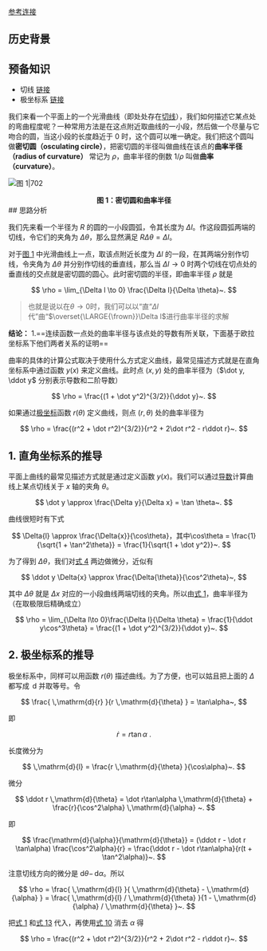 [参考连接](https://wuli.wiki/online/curvat.html)

## 历史背景


## 预备知识 
- 切线 [链接](https://wuli.wiki/online/TanL.html)
- 极坐标系 [链接](https://wuli.wiki/online/Polar.html)

我们来看一个平面上的一个光滑曲线（即处处存在[切线](https://wuli.wiki/online/TanL.html)），我们如何描述它某点处的弯曲程度呢？一种常用方法是在这点附近取曲线的一小段，然后做一个尽量与它吻合的圆，当这小段的长度趋近于 0 时，这个圆可以唯一确定。我们把这个圆叫做**密切圆（osculating circle）**，把密切圆的半径叫做曲线在该点的**曲率半径（radius of curvature）** 常记为 $\rho$，曲率半径的倒数 $1/\rho$ 叫做**曲率（curvature）**。


![图 1|702](https://wuli.wiki/online/802a47dddb0dffb6.svg)
<center><b> 图 1：密切圆和曲率半径</b></center>
## 思路分析

我们先来看一个半径为 $R$ 的圆的一小段圆弧，令其长度为 $\Delta l$。作这段圆弧两端的切线，令它们的夹角为 $\Delta \theta$，那么显然满足 $R \Delta\theta = \Delta l$。

对于[图 1](https://wuli.wiki/online/curvat.html#fig_curvat_1) 中光滑曲线上一点，取该点附近长度为 $\Delta l$ 的一段，在其两端分别作切线，令夹角为 $\Delta\theta$ 并分别作切线的垂直线，那么当 $\Delta l \to 0$ 时两个切线在切点处的垂直线的交点就是密切圆的圆心。此时密切圆的半径，即曲率半径 $\rho$ 就是


$$
\rho = \lim_{\Delta l \to 0} \frac{\Delta l}{\Delta \theta}~.
$$


>也就是说以在$\theta\to0$时，我们可以以“直“$\Delta l$代”曲“$\overset{\LARGE{\frown}}\Delta l$进行曲率半径的求解





**结论：** 
	1.==连续函数一点处的曲率半径与该点处的导数有所关联，下面基于欧拉坐标系下他们两者关系的证明==


曲率的具体的计算公式取决于使用什么方式定义曲线，最常见描述方式就是在直角坐标系中通过函数 $y(x)$ 来定义曲线。此时点 $(x, y)$ 处的曲率半径为（$\dot y, \ddot y$ 分别表示导数和二阶导数）

$$
\rho = \frac{(1 + \dot y^2)^{3/2}}{\ddot y}~.
$$

如果通过[极坐标](https://wuli.wiki/online/Polar.html)函数 $r(\theta)$ 定义曲线，则点 $(r, \theta)$ 处的曲率半径为

$$
\rho = \frac{(r^2 + \dot r^2)^{3/2}}{r^2 + 2\dot r^2 - r\ddot r}~.
$$

## 1. 直角坐标系的推导

平面上曲线的最常见描述方式就是通过定义函数 $y(x)$。我们可以通过[导数](https://wuli.wiki/online/Der.html)计算曲线上某点切线关于 $x$ 轴的夹角 $\theta$。

$$
\dot y \approx \frac{\Delta y}{\Delta x} = \tan \theta~.
$$

曲线很短时有下式

$$
\Delta{l} \approx \frac{\Delta{x}}{\cos\theta}，其中\cos\theta = \frac{1}{\sqrt{1 + \tan^2\theta}} = \frac{1}{\sqrt{1 + \dot y^2}}~.
$$




为了得到 $\Delta{\theta}$，我们对[式 4](https://wuli.wiki/online/curvat.html#eq_curvat_1) 两边做微分，近似有

$$
\ddot y \Delta{x} \approx \frac{\Delta{\theta}}{\cos^2\theta}~,
$$

其中 $\Delta{\theta}$ 就是 $\Delta{x}$ 对应的一小段曲线两端切线的夹角。所以由[式 1](https://wuli.wiki/online/curvat.html#eq_curvat_3)，曲率半径为（在取极限后精确成立）

$$
\rho = \lim_{\Delta l\to 0}\frac{\Delta l}{\Delta \theta} = \frac{1}{\ddot y\cos^3\theta} = \frac{(1 + \dot y^2)^{3/2}}{\ddot y}~.
$$

## 2. 极坐标系的推导

极坐标系中，同样可以用函数 $r(\theta)$ 描述曲线。为了方便，也可以姑且把上面的 $\Delta$ 都写成 $\,\mathrm{d}{}$  并取等号。令

$$
\frac{ \,\mathrm{d}{r} }{r \,\mathrm{d}{\theta} } = \tan\alpha~,
$$

即

$$
\dot r = r\tan\alpha~.
$$

长度微分为

$$
\,\mathrm{d}{l} = \frac{r \,\mathrm{d}{\theta} }{\cos\alpha}~.
$$

微分

$$
\ddot r \,\mathrm{d}{\theta} = \dot r\tan\alpha \,\mathrm{d}{\theta} + \frac{r}{\cos^2\alpha} \,\mathrm{d}{\alpha} ~.
$$

即

$$
\frac{\mathrm{d}{\alpha}}{\mathrm{d}{\theta}} = (\ddot r - \dot r \tan\alpha) \frac{\cos^2\alpha}{r} = \frac{\ddot r - \dot r\tan\alpha}{r(t + \tan^2\alpha)}~.
$$

注意切线方向的微分是 $\mathrm{d}{\theta} - \,\mathrm{d}{\alpha}$。所以

$$
\rho = \frac{ \,\mathrm{d}{l} }{ \,\mathrm{d}{\theta} - \,\mathrm{d}{\alpha} } = \frac{ \,\mathrm{d}{l} / \,\mathrm{d}{\theta} }{1 - \,\mathrm{d}{\alpha} / \,\mathrm{d}{\theta} }~.
$$

把[式 1](https://wuli.wiki/online/curvat.html#eq_curvat_3) 和[式 13](https://wuli.wiki/online/curvat.html#eq_curvat_4) 代入，再使用[式 10](https://wuli.wiki/online/curvat.html#eq_curvat_5) 消去 $\alpha$ 得

$$
\rho = \frac{(r^2 + \dot r^2)^{3/2}}{r^2 + 2\dot r^2 - r\ddot r}~.
$$

